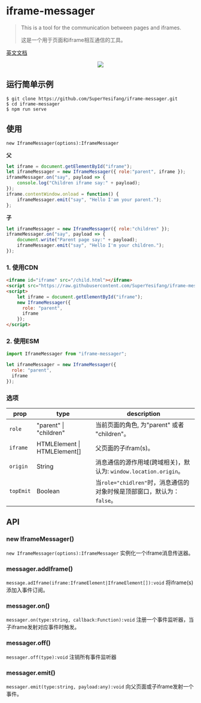 # iframe-messager

> This is a tool for the communication between pages and iframes.
> 
> 这是一个用于页面和iframe相互通信的工具。

[英文文档](../README.md)

<div align="center">
  <a href="https://nodei.co/npm/iframe-messager/"><img src="https://nodei.co/npm/iframe-messager.png?downloads=true&downloadRank=true&stars=true"></a>
</div>

## 运行简单示例

```shell
$ git clone https://github.com/SuperYesifang/iframe-messager.git
$ cd iframe-messager
$ npm run serve
```

## 使用
`new IframeMessager(options):IframeMessager`

**父**
```js
let iframe = document.getElementById("iframe");
let iframeMessager = new IframeMessager({ role:"parent", iframe });
iframeMessager.on("say", payload => {
	console.log("Children iframe say:" + payload);
});
iframe.contentWindow.onload = function() {
	iframeMessager.emit("say", "Hello I'am your parent.");
};
```

**子**
```js
let iframeMessager = new IframeMessager({ role:"children" });
iframeMessager.on("say", payload => {
	document.write("Parent page say:" + payload);
	iframeMessager.emit("say", "Hello I'm your children.");
});
```

### 1. 使用CDN

```html
<iframe id="iframe" src="/child.html"></iframe>
<script src="https://raw.githubusercontent.com/SuperYesifang/iframe-messager/master/dist/IframeMessager.cdn.js"></script>
<script>
	let iframe = document.getElementById("iframe");
	new IframeMessager({
	  role: "parent",
	  iframe
	});
</script>
```

### 2. 使用ESM

```js
import IframeMessager from "iframe-messager";

let iframeMessager = new IframeMessager({
  role: "parent",
  iframe
});
```

### 选项
| prop | type | description |
| -- | -- | -- |
| `role` | "parent" \| "children" | 当前页面的角色, 为"parent" 或者 "children"。 |
| `iframe` | HTMLElement \| HTMLElement[] | 父页面的子ifram(s)。 |
| `origin` | String | 消息通信的源作用域(跨域相关)，默认为: `window.location.origin`。 |
| `topEmit` | Boolean | 当`role="chidlren"`时，消息通信的对象时候是顶部窗口，默认为：`false`。 |

## API

### new IframeMessager()
`new IframeMessager(options):IframeMessager`
实例化一个iframe消息传送器。

### messager.addIframe()
`message.adIframe(iframe:IframeElement|IframeElement[]):void`
将iframe(s)添加入事件订阅。

### messager.on()
`messager.on(type:string, callback:Function):void`
注册一个事件监听器，当子iframe发射对应事件时触发。

### messager.off()
`messager.off(type):void`
注销所有事件监听器

### messager.emit()
`messager.emit(type:string, payload:any):void`
向父页面或子iframe发射一个事件。
